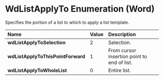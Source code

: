 
# WdListApplyTo Enumeration (Word)

Specifies the portion of a list to which to apply a list template.



|**Name**|**Value**|**Description**|
|:-----|:-----|:-----|
|**wdListApplyToSelection**|2|Selection.|
|**wdListApplyToThisPointForward**|1|From cursor insertion point to end of list.|
|**wdListApplyToWholeList**|0|Entire list.|
